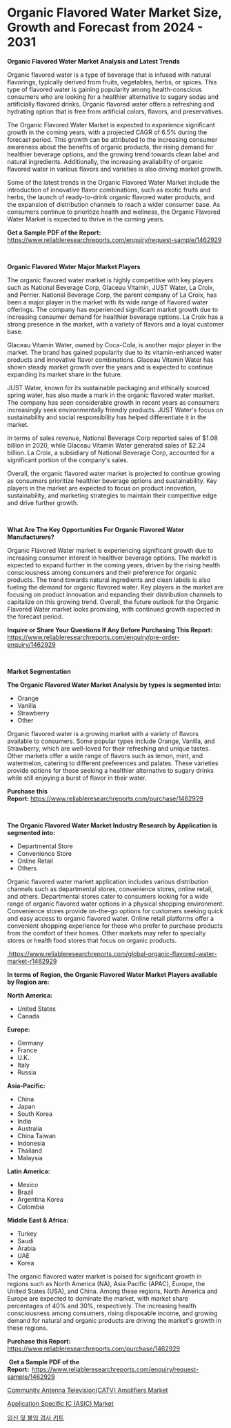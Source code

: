 <p><h1>Organic Flavored Water Market Size, Growth and Forecast from 2024 - 2031</h1></p><p><strong>Organic Flavored Water Market Analysis and Latest Trends</strong></p>
<p><p>Organic flavored water is a type of beverage that is infused with natural flavorings, typically derived from fruits, vegetables, herbs, or spices. This type of flavored water is gaining popularity among health-conscious consumers who are looking for a healthier alternative to sugary sodas and artificially flavored drinks. Organic flavored water offers a refreshing and hydrating option that is free from artificial colors, flavors, and preservatives.</p><p>The Organic Flavored Water Market is expected to experience significant growth in the coming years, with a projected CAGR of 6.5% during the forecast period. This growth can be attributed to the increasing consumer awareness about the benefits of organic products, the rising demand for healthier beverage options, and the growing trend towards clean label and natural ingredients. Additionally, the increasing availability of organic flavored water in various flavors and varieties is also driving market growth.</p><p>Some of the latest trends in the Organic Flavored Water Market include the introduction of innovative flavor combinations, such as exotic fruits and herbs, the launch of ready-to-drink organic flavored water products, and the expansion of distribution channels to reach a wider consumer base. As consumers continue to prioritize health and wellness, the Organic Flavored Water Market is expected to thrive in the coming years.</p></p>
<p><strong>Get a Sample PDF of the Report:&nbsp;</strong> <a href="https://www.reliableresearchreports.com/enquiry/request-sample/1462929">https://www.reliableresearchreports.com/enquiry/request-sample/1462929</a></p>
<p>&nbsp;</p>
<p><strong>Organic Flavored Water Major Market Players</strong></p>
<p><p>The organic flavored water market is highly competitive with key players such as National Beverage Corp, Glaceau Vitamin, JUST Water, La Croix, and Perrier. National Beverage Corp, the parent company of La Croix, has been a major player in the market with its wide range of flavored water offerings. The company has experienced significant market growth due to increasing consumer demand for healthier beverage options. La Croix has a strong presence in the market, with a variety of flavors and a loyal customer base.</p><p>Glaceau Vitamin Water, owned by Coca-Cola, is another major player in the market. The brand has gained popularity due to its vitamin-enhanced water products and innovative flavor combinations. Glaceau Vitamin Water has shown steady market growth over the years and is expected to continue expanding its market share in the future.</p><p>JUST Water, known for its sustainable packaging and ethically sourced spring water, has also made a mark in the organic flavored water market. The company has seen considerable growth in recent years as consumers increasingly seek environmentally friendly products. JUST Water's focus on sustainability and social responsibility has helped differentiate it in the market.</p><p>In terms of sales revenue, National Beverage Corp reported sales of $1.08 billion in 2020, while Glaceau Vitamin Water generated sales of $2.24 billion. La Croix, a subsidiary of National Beverage Corp, accounted for a significant portion of the company's sales.</p><p>Overall, the organic flavored water market is projected to continue growing as consumers prioritize healthier beverage options and sustainability. Key players in the market are expected to focus on product innovation, sustainability, and marketing strategies to maintain their competitive edge and drive further growth.</p></p>
<p>&nbsp;</p>
<p><strong>What Are The Key Opportunities For Organic Flavored Water Manufacturers?</strong></p>
<p><p>Organic Flavored Water market is experiencing significant growth due to increasing consumer interest in healthier beverage options. The market is expected to expand further in the coming years, driven by the rising health consciousness among consumers and their preference for organic products. The trend towards natural ingredients and clean labels is also fueling the demand for organic flavored water. Key players in the market are focusing on product innovation and expanding their distribution channels to capitalize on this growing trend. Overall, the future outlook for the Organic Flavored Water market looks promising, with continued growth expected in the forecast period.</p></p>
<p><strong>Inquire or Share Your Questions If Any Before Purchasing This Report:</strong> <a href="https://www.reliableresearchreports.com/enquiry/pre-order-enquiry/1462929">https://www.reliableresearchreports.com/enquiry/pre-order-enquiry/1462929</a></p>
<p>&nbsp;</p>
<p><strong>Market Segmentation</strong></p>
<p><strong>The Organic Flavored Water Market Analysis by types is segmented into:</strong></p>
<p><ul><li>Orange</li><li>Vanilla</li><li>Strawberry</li><li>Other</li></ul></p>
<p><p>Organic flavored water is a growing market with a variety of flavors available to consumers. Some popular types include Orange, Vanilla, and Strawberry, which are well-loved for their refreshing and unique tastes. Other markets offer a wide range of flavors such as lemon, mint, and watermelon, catering to different preferences and palates. These varieties provide options for those seeking a healthier alternative to sugary drinks while still enjoying a burst of flavor in their water.</p></p>
<p><strong>Purchase this Report:&nbsp;</strong><a href="https://www.reliableresearchreports.com/purchase/1462929">https://www.reliableresearchreports.com/purchase/1462929</a></p>
<p>&nbsp;</p>
<p><strong>The Organic Flavored Water Market Industry Research by Application is segmented into:</strong></p>
<p><ul><li>Departmental Store</li><li>Convenience Store</li><li>Online Retail</li><li>Others</li></ul></p>
<p><p>Organic flavored water market application includes various distribution channels such as departmental stores, convenience stores, online retail, and others. Departmental stores cater to consumers looking for a wide range of organic flavored water options in a physical shopping environment. Convenience stores provide on-the-go options for customers seeking quick and easy access to organic flavored water. Online retail platforms offer a convenient shopping experience for those who prefer to purchase products from the comfort of their homes. Other markets may refer to specialty stores or health food stores that focus on organic products.</p></p>
<p><a href="https://www.reliableresearchreports.com/global-organic-flavored-water-market-r1462929">&nbsp;https://www.reliableresearchreports.com/global-organic-flavored-water-market-r1462929</a></p>
<p><strong>In terms of Region, the Organic Flavored Water Market Players available by Region are:</strong></p>
<p>
    <p> <strong> North America: </strong>
        <ul>
            <li>United States</li>
            <li>Canada</li>
        </ul>
        </p> 
    <p> <strong> Europe: </strong>
        <ul>
            <li>Germany</li>
            <li>France</li>
            <li>U.K.</li>
            <li>Italy</li>
            <li>Russia</li>
        </ul>
        </p> 
    <p> <strong> Asia-Pacific: </strong>
        <ul>
            <li>China</li>
            <li>Japan</li>
            <li>South Korea</li>
            <li>India</li>
            <li>Australia</li>
            <li>China Taiwan</li>
            <li>Indonesia</li>
            <li>Thailand</li>
            <li>Malaysia</li>
        </ul>
        </p> 
    <p> <strong> Latin America: </strong>
        <ul>
            <li>Mexico</li>
            <li>Brazil</li>
            <li>Argentina Korea</li>
            <li>Colombia</li>
        </ul>
        </p> 
    <p> <strong> Middle East & Africa: </strong>
        <ul>
            <li>Turkey</li>
            <li>Saudi</li>
            <li>Arabia</li>
            <li>UAE</li>
            <li>Korea</li>
        </ul>
    </p>
    </p>
<p><p>The organic flavored water market is poised for significant growth in regions such as North America (NA), Asia Pacific (APAC), Europe, the United States (USA), and China. Among these regions, North America and Europe are expected to dominate the market, with market share percentages of 40% and 30%, respectively. The increasing health consciousness among consumers, rising disposable income, and growing demand for natural and organic products are driving the market's growth in these regions.</p></p>
<p><strong>Purchase this Report: </strong><a href="https://www.reliableresearchreports.com/purchase/1462929">https://www.reliableresearchreports.com/purchase/1462929</a></p>
<p>&nbsp;<strong>Get a Sample PDF of the Report:&nbsp;&nbsp;</strong><a href="https://www.reliableresearchreports.com/enquiry/request-sample/1462929">https://www.reliableresearchreports.com/enquiry/request-sample/1462929</a></p>
<p><strong></strong></p>
<p><p><a href="https://github.com/FassouRP/Market-Research-Report-List-5/blob/main/community-antenna-televisioncatv-amplifiers-market.md">Community Antenna Television(CATV) Amplifiers Market</a></p><p><a href="https://github.com/rahu1506/Market-Research-Report-List-4/blob/main/application-specific-ic-asic-market.md">Application Specific IC (ASIC) Market</a></p><p><a href="https://github.com/Skyleitney456456/Market-Research-Report-List-2/blob/main/4633683160233.md">임신 및 불임 검사 키트</a></p></p>
